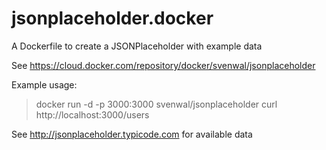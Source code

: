 # jsonplaceholder.docker
A Dockerfile to create a JSONPlaceholder with example data

See https://cloud.docker.com/repository/docker/svenwal/jsonplaceholder

Example usage: 

> docker run -d -p 3000:3000 svenwal/jsonplaceholder
> curl http://localhost:3000/users


See http://jsonplaceholder.typicode.com for available data
